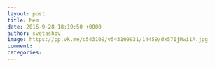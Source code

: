 ```yaml
--- 
layout: post 
title: Mem 
date: 2016-9-28 18:19:50 +0000 
author: svetashov 
image: https://pp.vk.me/c543109/v543109931/14459/dx57IjMwi1A.jpg
comment: 
categories: 
---
```

